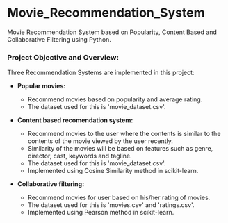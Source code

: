 # Movie_Recommendation_System
Movie Recommendation System based on Popularity, Content Based and Collaborative Filtering using Python.

### Project Objective and Overview:
Three Recommendation Systems are implemented in this project:

- __Popular movies:__
  * Recommend movies based on popularity and average rating. 
  * The dataset used for this is 'movie_dataset.csv'.
  
- __Content based recomendation system:__
  * Recommend movies to the user where the contents is similar to the contents of the movie viewed by the user recently. 
  * Similarity of the movies will be based on features such as genre, director, cast, keywords and tagline.
  * The dataset used for this is 'movie_dataset.csv'.  
  * Implemented using Cosine Similarity method in scikit-learn.
  
- __Collaborative filtering:__ 
  * Recommend movies for user based on his/her rating of movies.
  * The dataset used for this is 'movies.csv' and 'ratings.csv'.
  * Implemented using Pearson method in scikit-learn.



